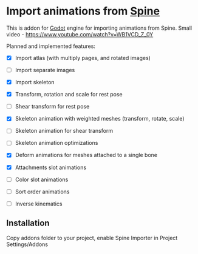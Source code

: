# Import animations from [Spine](http://esotericsoftware.com)

This is addon for [Godot](http://godotengine.com) engine for importing animations from Spine.
Small video - https://www.youtube.com/watch?v=WB1VCD_Z_0Y

Planned and implemented features:

- [x] Import atlas (with multiply pages, and rotated images)
- [ ] Import separate images
- [x] Import skeleton
- [x] Transform, rotation and scale for rest pose
- [ ] Shear transform for rest pose
- [x] Skeleton animation with weighted meshes (transform, rotate, scale)
- [ ] Skeleton animation for shear transform
- [ ] Skeleton animation optimizations
- [x] Deform animations for meshes attached to a single bone
- [x] Attachments slot animations
- [ ] Color slot animations
- [ ] Sort order animations
- [ ] Inverse kinematics


Installation
------------
Copy addons folder to your project, enable Spine Importer in Project Settings/Addons
